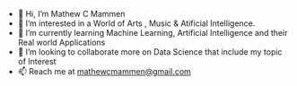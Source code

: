 - 👋 Hi, I’m Mathew C Mammen
- 👀 I’m interested in a World of Arts , Music & Atificial Intelligence.
- 🌱 I’m currently learning Machine Learning, Artificial Intelligence and their Real world Applications
- 💞️ I’m looking to collaborate more on Data Science that include my topic of Interest
- 📫 Reach me at mathewcmammen@gmail.com

<!---
mathewcmammen/mathewcmammen is a ✨ special ✨ repository because its `README.md` (this file) appears on your GitHub profile.
You can click the Preview link to take a look at your changes.
--->
